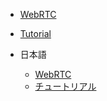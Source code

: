 * [WebRTC](index)
* [Tutorial](en/tutorial)

* 日本語
    * [WebRTC](jp/index)
    * [チュートリアル](jp/tutorial)